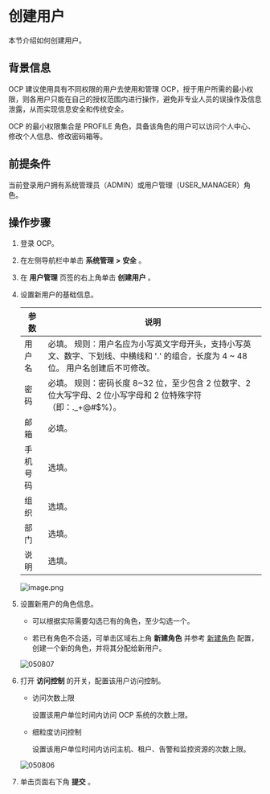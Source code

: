 创建用户
=========================

本节介绍如何创建用户。

背景信息
-------------------------

OCP 建议使用具有不同权限的用户去使用和管理 OCP，授于用户所需的最小权限，则各用户只能在自己的授权范围内进行操作，避免非专业人员的误操作及信息泄露，从而实现信息安全和传统安全。

OCP 的最小权限集合是 PROFILE 角色，具备该角色的用户可以访问个人中心、修改个人信息、修改密码箱等。

**前提条件**
-----------------------------

当前登录用户拥有系统管理员（ADMIN）或用户管理（USER_MANAGER）角色。

**操作步骤**
-----------------------------

1. 登录 OCP。



2. 在左侧导航栏中单击 **系统管理** **\>** **安全** 。



3. 在 **用户管理** 页签的右上角单击 **创建用户** 。



4. 设置新用户的基础信息。



   |  参数  |                                                     说明                                                     |
   |------|------------------------------------------------------------------------------------------------------------|
   | 用户名  | 必填。 规则：用户名应为小写英文字母开头，支持小写英文、数字、下划线、中横线和 '.' 的组合，长度为 4 \~ 48 位。 用户名创建后不可修改。 |
   | 密码   | 必填。 规则：密码长度 8\~32 位，至少包含 2 位数字、2 位大写字母、2 位小写字母和 2 位特殊字符（即：._+@#$%）。                        |
   | 邮箱   | 必填。                                                                                                        |
   | 手机号码 | 选填。                                                                                                        |
   | 组织   | 选填。                                                                                                        |
   | 部门   | 选填。                                                                                                        |
   | 说明   | 选填。                                                                                                        |



   ![image.png](https://help-static-aliyun-doc.aliyuncs.com/assets/img/zh-CN/3182988061/p200110.png "image.png")





<!-- -->

5. 设置新用户的角色信息。

   * 可以根据实际需要勾选已有的角色，至少勾选一个。



   * 若已有角色不合适，可单击区域右上角 **新建角色** 并参考 [新建角色](../10.using-system-management/2.create-role.md) 配置，创建一个新的角色，并将其分配给新用户。






   ![050807](https://help-static-aliyun-doc.aliyuncs.com/assets/img/zh-CN/9121360261/p271756.png)





<!-- -->

6. 打开 **访问控制** 的开关，配置该用户访问控制。

   * 访问次数上限

     设置该用户单位时间内访问 OCP 系统的次数上限。


   * 细粒度访问控制

     设置该用户单位时间内访问主机、租户、告警和监控资源的次数上限。





   ![050806](https://help-static-aliyun-doc.aliyuncs.com/assets/img/zh-CN/9121360261/p271755.png)


7. 单击页面右下角 **提交** 。
